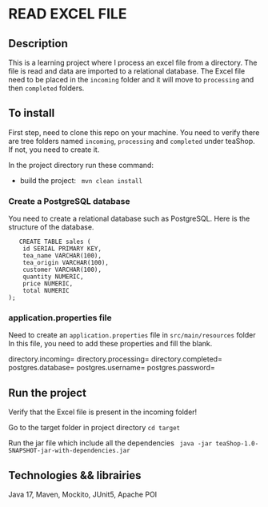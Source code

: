 # READ EXCEL FILE

## Description
This is a learning project where I process an excel file from a directory. The file is read and data are imported to a relational database. The Excel file need to be placed in the `incoming` folder and it will move to `processing` and then `completed` folders.


## To install

First step, need to clone this repo on your machine.
You need to verify there are tree folders named `incoming`, `processing` and `completed` under teaShop. If not, you need to create it. 

In the project directory run these command: 
- build the project: 
``` mvn clean install```

### Create a PostgreSQL database
You need to create a relational database such as PostgreSQL. Here is the structure of the database. 
```
   CREATE TABLE sales (
    id SERIAL PRIMARY KEY,
    tea_name VARCHAR(100),
    tea_origin VARCHAR(100),
    customer VARCHAR(100),
    quantity NUMERIC,
    price NUMERIC,
    total NUMERIC
);

```

### application.properties file
Need to create an `application.properties` file in `src/main/resources` folder
In this file, you need to add these properties and fill the blank. 

  directory.incoming=
  directory.processing=
  directory.completed=
  postgres.database=
  postgres.username=
  postgres.password=

## Run the project

Verify that the Excel file is present in the incoming folder!

Go to the target folder in project directory
``` cd target ```

Run the jar file which include all the dependencies
``` java -jar teaShop-1.0-SNAPSHOT-jar-with-dependencies.jar```
## Technologies && librairies
Java 17,
Maven,
Mockito,
JUnit5,
Apache POI
